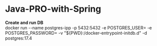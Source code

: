 # Java-PRO-with-Spring

**Create and run DB**  
docker run --name postgres-ipp -p 5432:5432 -e POSTGRES_USER=<secret> -e POSTGRES_PASSWORD=<secret> -v "${PWD}:/docker-entrypoint-initdb.d" -d postgres:17.4